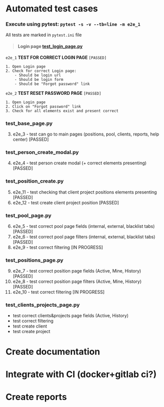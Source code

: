 # Automated test cases
### Execute using pytest: `pytest -s -v --tb=line -m e2e_1`

All tests are marked in `pytest.ini` file

> #### Login page [test_login_page.py](ahs_selenium/test_login_page.py) 

`e2e_1` **TEST FOR CORRECT LOGIN PAGE** `[PASSED]`

    1. Open Login page
    2. Check for correct Login page:
        - Should be login url
        - Should be login form
        - Should be "Forgot password" link

`e2e_2` **TEST RESET PASSWORD PAGE** `[PASSED]`

    1. Open Login page
    2. Click on "Forgot password" link
    3. Check for all elements exist and present correct


   
### test_base_page.py
3. e2e_3 - test can go to main pages (positions, pool, clients, reports, help center) [PASSED]

### test_person_create_modal.py
4. e2e_4 - test person create modal (+ correct elements presenting) [PASSED]

### test_position_create.py
5. e2e_11 - test checking that client project positions elements presenting [PASSED]
5. e2e_12 - test create client project position [PASSED]
   
### test_pool_page.py
6. e2e_5 - test correct pool page fields (internal, external, blacklist tabs) [PASSED]
7. e2e_6 - test correct pool page filters (internal, external, blacklist tabs) [PASSED]
8. e2e_9 - test correct filtering [IN PROGRESS]

### test_positions_page.py
9. e2e_7 - test correct position page fields (Active, Mine, History) [PASSED]
10. e2e_8 - test correct position page filters (Active, Mine, History) [PASSED]
11. e2e_10 - test correct filtering [IN PROGRESS]






### test_clients_projects_page.py
- test correct clients&projects page fields (Active, History)
- test correct filtering
- test create client
- test create project



# Create documentation
# Integrate with CI (docker+gitlab ci?)
# Create reports 
